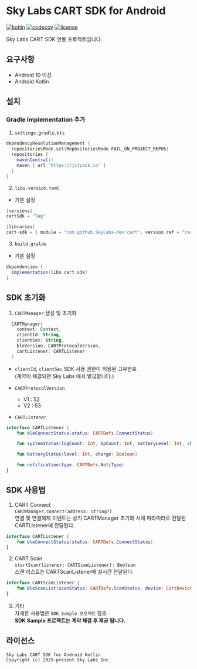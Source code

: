 # Sky Labs CART SDK for Android

[![kotlin](https://img.shields.io/badge/kotlin-2.1.0-blue.svg)]() [![codecov](https://codecov.io/gh/chibatching/Kotpref/branch/master/graph/badge.svg)](https://codecov.io/gh/chibatching/Kotpref) [![license](https://img.shields.io/github/license/chibatching/Kotpref.svg?maxAge=2592000)]()

Sky Labs CART SDK 연동 프로젝트입니다. 



## 요구사항

- Android 10 이상
- Android Kotlin



## 설치

### Gradle Implementation 추가

1. `settings.gradle.kts` 
```groovy
dependencyResolutionManagement {
  repositoriesMode.set(RepositoriesMode.FAIL_ON_PROJECT_REPOS)
  repositories {
    mavenCentral()
    maven { url 'https://jitpack.io' }
  }
}
```


2. `libs.version.toml`
- 기본 설정
```groovy
[versions]
cartSdk = "Tag"

[libraries]
cart-sdk = { module = "com.github.SkyLabs-dev:cart", version.ref = "cartSdk" }
```

3. `build.gralde`
- 기본 설정  
```groovy
dependencies {
  implementation(libs.cart.sdk)
}
```


## SDK 초기화

1. `CARTManager` 생성 및 초기화
```kotlin
  CARTManager(
    context: Context,
    clientId: String,
    clientSec: String,
    bleVersion: CARTProtocolVersion,
    cartListener: CARTListener
  )
```


- `clientId`, `clientSec`
   SDK 사용 권한이 허용된 고유번호  
   (계약이 체결되면 Sky Labs 에서 발급합니다.)


- `CARTProtocolVersion`
    - V1 : 52
    - V2 : 53


- `CARTListener`
```kotlin
interface CARTListener {
    fun bleConnectStatus(status: CARTDefs.ConnectStatus)

    fun systemStatus(logCount: Int, bpCount: Int, batteryLevel: Int, charge: Boolean)

    fun batteryStatus(level: Int, charge: Boolean)

    fun notification(type: CARTDefs.NotiType)
}
```

## SDK 사용법

1. CART Connect  
  `CARTManager.connect(address: String?)`  
  연결 및 연결해제 이벤트는 상기 CARTManager 초기화 시에 파라미터로 전달된 CARTListener에 전달된다.  
```kotlin
interface CARTListener {
    fun bleConnectStatus(status: CARTDefs.ConnectStatus)
}
```


2. CART Scan  
  `startScan(listener: CARTScanListener): Boolean`  
  스캔 리스트는 CARTScanListener에 실시간 전달된다.  
```kotlin
interface CARTScanListener {
    fun bleScanList(scanStatus: CARTDefs.ScanStatus, device: CartDevice? = null)
}
```


3. 기타  
  자세한 사용법은 `SDK Sample 프로젝트` 참조  
  **SDK Sample 프로젝트는 계약 체결 후 제공 됩니다.**



## 라이선스

```
Sky Labs CART SDK for Android Kotlin
Copyright (c) 2025-present Sky Labs Inc.
```
